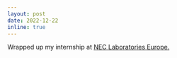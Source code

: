```yaml
---
layout: post
date: 2022-12-22
inline: true
---
```


Wrapped up my internship at <a href="https://www.neclab.eu">NEC Laboratories Europe.
